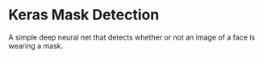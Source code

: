 # Keras Mask Detection

A simple deep neural net that detects whether or not an image of a face is wearing a mask.
